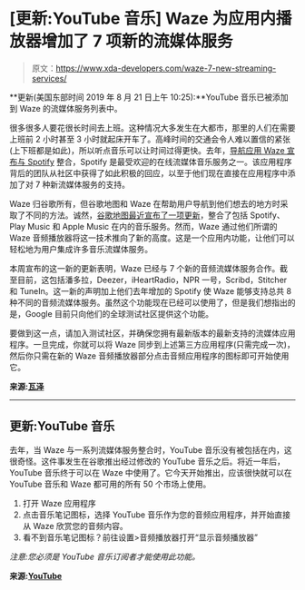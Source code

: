 # [更新:YouTube 音乐] Waze 为应用内播放器增加了 7 项新的流媒体服务

> 原文：<https://www.xda-developers.com/waze-7-new-streaming-services/>

**更新(美国东部时间 2019 年 8 月 21 日上午 10:25):**YouTube 音乐已被添加到 Waze 的流媒体服务列表中。

很多很多人要花很长时间去上班。这种情况大多发生在大都市，那里的人们在需要上班前 2 小时甚至 3 小时就起床开车了。高峰时间的交通会令人难以置信的紧张(上下班都是如此)，所以听点音乐可以让时间过得更快。去年，[导航应用 Waze 宣布与 Spotify](https://www.xda-developers.com/waze-and-spotify-announce-integration-to-allow-seamless-music-playback-while-navigating/) 整合，Spotify 是最受欢迎的在线流媒体音乐服务之一。该应用程序背后的团队从社区中获得了如此积极的回应，以至于他们现在直接在应用程序中添加了对 7 种新流媒体服务的支持。

Waze 归谷歌所有，但谷歌地图和 Waze 在帮助用户导航到他们想去的地方时采取了不同的方法。诚然，[谷歌地图最近宣布了一项更新](https://www.xda-developers.com/google-maps-commute-features-spotify-play-music-apple-music/)，整合了包括 Spotify、Play Music 和 Apple Music 在内的音乐服务。然而，Waze 通过他们所谓的 Waze 音频播放器将这一技术推向了新的高度。这是一个应用内功能，让他们可以轻松地为用户集成许多音乐流媒体服务。

本周宣布的这一新的更新表明，Waze 已经与 7 个新的音频流媒体服务合作。截至目前，这包括潘多拉，Deezer，iHeartRadio，NPR 一号，Scribd，Stitcher 和 TuneIn。这一新的声明加上他们去年增加的 Spotify 使 Waze 能够支持总共 8 种不同的音频流媒体服务。虽然这个功能现在已经可以使用了，但是我们想指出的是，Google 目前只向他们的全球测试社区提供这个功能。

要做到这一点，请加入测试社区，并确保您拥有最新版本的最新支持的流媒体应用程序。一旦完成，你就可以将 Waze 同步到上述第三方应用程序(只需完成一次)，然后你只需在新的 Waze 音频播放器部分点击音频应用程序的图标即可开始使用它。

**来源:[瓦泽](https://medium.com/waze/waze-audio-player-629cd630333f)**

* * *

## 更新:YouTube 音乐

去年，当 Waze 与一系列流媒体服务整合时，YouTube 音乐没有被包括在内，这很奇怪。这件事发生在谷歌推出经过修改的 YouTube 音乐之后。将近一年后，YouTube 音乐终于可以在 Waze 中使用了。它今天开始推出，应该很快就可以在 YouTube 音乐和 Waze 都可用的所有 50 个市场上使用。

1.  打开 Waze 应用程序
2.  点击音乐笔记图标，选择 YouTube 音乐作为您的音频应用程序，并开始直接从 Waze 欣赏您的音频内容。
3.  看不到音乐笔记图标？前往设置>音频播放器打开“显示音频播放器”

*注意:您必须是 YouTube 音乐订阅者才能使用此功能。*

**来源:[YouTube](https://youtube.googleblog.com/2019/08/take-your-tunes-on-road-youtube-music.html)**